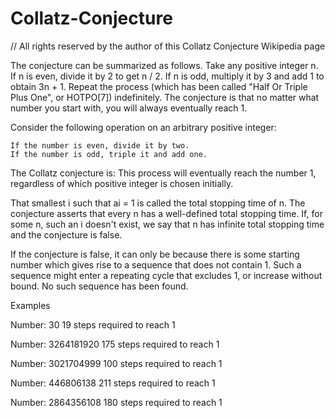 # Collatz-Conjecture

// All rights reserved by the author of this Collatz Conjecture Wikipedia page

The conjecture can be summarized as follows. Take any positive integer n.
If n is even, divide it by 2 to get n / 2. If n is odd, multiply it by 3 and add 1 to obtain 3n + 1. 
Repeat the process (which has been called "Half Or Triple Plus One", or HOTPO[7]) indefinitely. 
The conjecture is that no matter what number you start with, you will always eventually reach 1.

Consider the following operation on an arbitrary positive integer:

    If the number is even, divide it by two.
    If the number is odd, triple it and add one.
    
 The Collatz conjecture is: This process will eventually reach the number 1, regardless of which positive integer is chosen initially.

That smallest i such that ai = 1 is called the total stopping time of n.
The conjecture asserts that every n has a well-defined total stopping time.
If, for some n, such an i doesn't exist, we say that n has infinite total stopping time and the conjecture is false.

If the conjecture is false, it can only be because there is some starting number which gives rise to a sequence that does not contain 1. 
Such a sequence might enter a repeating cycle that excludes 1, or increase without bound. No such sequence has been found.

Examples

Number: 30
19 steps required to reach 1

Number: 3264181920
175 steps required to reach 1

Number: 3021704999
100 steps required to reach 1

Number: 446806138
211 steps required to reach 1

Number: 2864356108
180 steps required to reach 1
